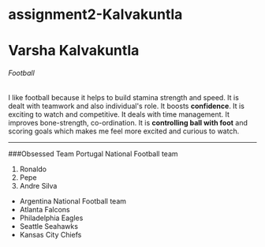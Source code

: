 # assignment2-Kalvakuntla

# Varsha Kalvakuntla
###### Football
I like football because it helps to build stamina strength and speed. It is dealt with teamwork and also individual's role. It boosts **confidence**. It is exciting to watch and competitive. It deals with time management. It improves bone-strength, co-ordination. It is **controlling ball with foot** and scoring goals which makes me feel more excited and curious to watch.

---
###Obsessed Team
Portugal National Football team
1. Ronaldo
2. Pepe
3. Andre Silva

* Argentina National Football team
* Atlanta Falcons
* Philadelphia Eagles
* Seattle Seahawks
* Kansas City Chiefs